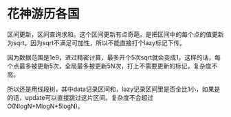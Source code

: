# 花神游历各国

区间更新，区间查询求和。这个区间更新有点奇葩，是把区间中的每个点的值更新为sqrt。因为sqrt不满足可加性，所以不能直接打个lazy标记下传。

因为数据范围是1e9，进过精密计算，最多开个5次sqrt就会变成1，这样的话，每个点最多被更新5次，全局最多被更新5N次，打上不需要更新的标记，复杂度不高。

所以还是用线段树，其中data记录区间和，lazy记录区间里是否全比1小，如果是的话，update可以直接跳过这片区间。复杂度不会超过O(NlogN+MlogN+5logN)。

